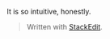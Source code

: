 It is so intuitive, honestly.


> Written with [StackEdit](https://stackedit.io/).
<!--stackedit_data:
eyJoaXN0b3J5IjpbMTM3MDczNzA0Niw3MzA5OTgxMTZdfQ==
-->